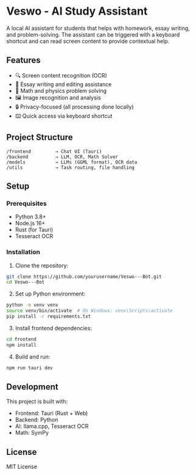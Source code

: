 # Veswo - AI Study Assistant

A local AI assistant for students that helps with homework, essay writing, and problem-solving. The assistant can be triggered with a keyboard shortcut and can read screen content to provide contextual help.

## Features

- 🔍 Screen content recognition (OCR)
- 📝 Essay writing and editing assistance
- 🧮 Math and physics problem solving
- 🖼️ Image recognition and analysis
- 🔒 Privacy-focused (all processing done locally)
- ⌨️ Quick access via keyboard shortcut

## Project Structure

```
/frontend         → Chat UI (Tauri)
/backend          → LLM, OCR, Math Solver
/models           → LLMs (GGML format), OCR data
/utils            → Task routing, file handling
```

## Setup

### Prerequisites

- Python 3.8+
- Node.js 16+
- Rust (for Tauri)
- Tesseract OCR

### Installation

1. Clone the repository:
```bash
git clone https://github.com/yourusername/Veswo---Bot.git
cd Veswo---Bot
```

2. Set up Python environment:
```bash
python -m venv venv
source venv/bin/activate  # On Windows: venv\Scripts\activate
pip install -r requirements.txt
```

3. Install frontend dependencies:
```bash
cd frontend
npm install
```

4. Build and run:
```bash
npm run tauri dev
```

## Development

This project is built with:
- Frontend: Tauri (Rust + Web)
- Backend: Python
- AI: llama.cpp, Tesseract OCR
- Math: SymPy

## License

MIT License 
